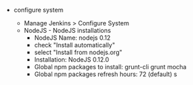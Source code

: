 -	configure system

	-	Manage Jenkins > Configure System
	-	NodeJS - NodeJS installations
		-	NodeJS Name: nodejs 0.12
		-	check "Install automatically"
		-	select "Install from nodejs.org"
		-	Installation: NodeJS 0.12.0
		-	Global npm packages to install: grunt-cli grunt mocha
		-	Global npm packages refresh hours: 72 (default) s
